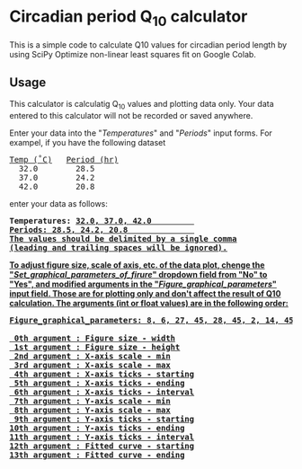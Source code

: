 # Circadian period Q<sub>10</sub> calculator
This is a simple code to calculate Q10 values for circadian period length by using SciPy Optimize non-linear least squares fit on Google Colab.

## Usage

This calculator is calculatig Q<sub>10</sub> values and plotting data only. Your data entered to this calculator will not be recorded or saved anywhere.

Enter your data into the "<i>Temperatures</i>" and "<i>Periods</i>" input forms.
For exampel, if you have the following dataset

<pre><u>Temp (˚C)</u>   <u>Period (hr)</u>
  32.0        28.5
  37.0        24.2
  42.0        20.8</pre>
enter your data as follows:
<pre><b>Temperatures:<b> <u>32.0, 37.0, 42.0         <u>
<b>Periods:<b> <u>28.5, 24.2, 20.8              </u>
The values should be delimited by a single comma
(leading and trailing spaces will be ignored).</pre>

To adjust figure size, scale of axis, etc. of the data plot, chenge the "<i>Set_graphical_parameters_of_firure</i>" dropdown field from "<b>No</b>" to "<b>Yes</b>", and modified arguments in the "<i>Figure_graphical_parameters</i>" input field. Those are for plotting only and don't affect the result of Q10 calculation. The arguments (int or float values) are in the following order:
<pre><b>Figure_graphical_parameters:</b> <u>8, 6, 27, 45, 28, 45, 2, 14, 45, 14, 45, 2, 28, 43     </u>

 0th argument : Figure size - width
 1st argument : Figure size - height
 2nd argument : X-axis scale - min
 3rd argument : X-axis scale - max
 4th argument : X-axis ticks - starting
 5th argument : X-axis ticks - ending
 6th argument : X-axis ticks - interval
 7th argument : Y-axis scale - min
 8th argument : Y-axis scale - max
 9th argument : Y-axis ticks - starting
10th argument : Y-axis ticks - ending
11th argument : Y-axis ticks - interval
12th argument : Fitted curve - starting
13th argument : Fitted curve - ending</pre>
